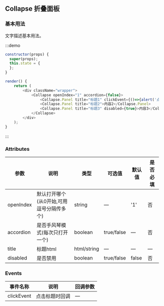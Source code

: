 ## Collapse 折叠面板

### 基本用法

文字描述基本用法。

:::demo 

```js
constructor(props) {
  super(props);
  this.state = {
  };  
}

render() {   
  	return (
	    <div className="wrapper">
	        <Collapse openIndex="1" accordion={false}>
	        	<Collapse.Panel title="标题1" clickEvent={()=>{alert('点击标题1')}}>内容1</Collapse.Panel>
	        	<Collapse.Panel title="标题2">内容2</Collapse.Panel>
	        	<Collapse.Panel title="标题3" disabled={true}>内容3</Collapse.Panel>
	        </Collapse>
	    </div>
  	);
}
```
:::

### Attributes
| 参数        | 说明          | 类型      | 可选值       | 默认值  |  是否必填  |
|------------ |-------------- |---------- |----------- |-------- | -------- |
| openIndex           | 默认打开哪个(从0开始,可用逗号分隔传多个)           | string        | —   | '1' | 否 |
| accordion           | 是否手风琴模式(每次只打开一个)           | boolean        | true/false   | — | 否 |
| title           | 标题html           | html/string        | —   | — | — |
| disabled           | 是否禁用           | boolean        | true/false   | false | 否 |

### Events
| 事件名称   | 说明    | 回调参数      |
|---------- |-------- |---------- |
| clickEvent | 点击标题时回调| — |


